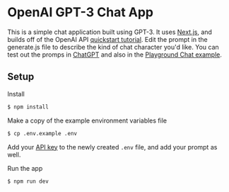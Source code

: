 # OpenAI GPT-3 Chat App

This is a simple chat application built using GPT-3. It uses [Next.js](https://nextjs.org/), and builds off of the OpenAI API [quickstart tutorial](https://beta.openai.com/docs/quickstart). Edit the prompt in the generate.js file to describe the kind of chat character you'd like.
You can test out the promps in [ChatGPT](https://chat.openai.com/) and also in the [Playground Chat example](https://beta.openai.com/playground/p/default-chat).

## Setup

Install

```bash
$ npm install
```

Make a copy of the example environment variables file

```bash
$ cp .env.example .env
```

Add your [API key](https://beta.openai.com/account/api-keys) to the newly created `.env` file, and add your prompt as well.

Run the app

```bash
$ npm run dev
```
